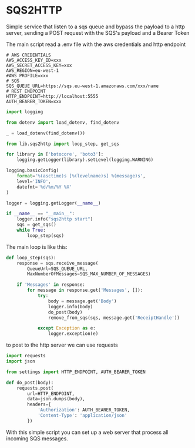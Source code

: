 # SQS2HTTP

Simple service that listen to a sqs queue and bypass the payload to a http server, sending a POST request with the 
SQS's payload and a Bearer Token


The main script read a .env file with the aws credentials and http endpoint

```dotenv
# AWS CREDENTIALS
AWS_ACCESS_KEY_ID=xxx
AWS_SECRET_ACCESS_KEY=xxx
AWS_REGION=eu-west-1
#AWS_PROFILE=xxx
# SQS
SQS_QUEUE_URL=https://sqs.eu-west-1.amazonaws.com/xxx/name
# REST ENDPOINT
HTTP_ENDPOINT=http://localhost:5555
AUTH_BEARER_TOKEN=xxx
```

```python
import logging

from dotenv import load_dotenv, find_dotenv

_ = load_dotenv(find_dotenv())

from lib.sqs2http import loop_step, get_sqs

for library in ['botocore', 'boto3']:
    logging.getLogger(library).setLevel(logging.WARNING)

logging.basicConfig(
    format='%(asctime)s [%(levelname)s] %(message)s',
    level='INFO',
    datefmt='%d/%m/%Y %X'
)

logger = logging.getLogger(__name__)

if __name__ == "__main__":
    logger.info("sqs2http start")
    sqs = get_sqs()
    while True:
        loop_step(sqs)
```

The main loop is like this:

```python
def loop_step(sqs):
    response = sqs.receive_message(
        QueueUrl=SQS_QUEUE_URL,
        MaxNumberOfMessages=SQS_MAX_NUMBER_OF_MESSAGES)

    if 'Messages' in response:
        for message in response.get('Messages', []):
            try:
                body = message.get('Body')
                logger.info(body)
                do_post(body)
                remove_from_sqs(sqs, message.get('ReceiptHandle'))

            except Exception as e:
                logger.exception(e)
```

to post to the http server we can use requests
```python
import requests
import json

from settings import HTTP_ENDPOINT, AUTH_BEARER_TOKEN

def do_post(body):
    requests.post(
        url=HTTP_ENDPOINT,
        data=json.dumps(body),
        headers={
            'Authorization': AUTH_BEARER_TOKEN,
            'Content-Type': 'application/json'
        })
```

With this simple script you can set up a web server that process all incoming SQS messages.
